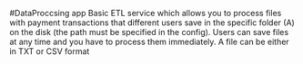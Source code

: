 #DataProccsing app
Basic ETL service which allows you to process files with payment
transactions that different users save in the specific folder (A) on the disk (the path must be
specified in the config). Users can save files at any time and you have to process them
immediately. A file can be either in TXT or CSV format

